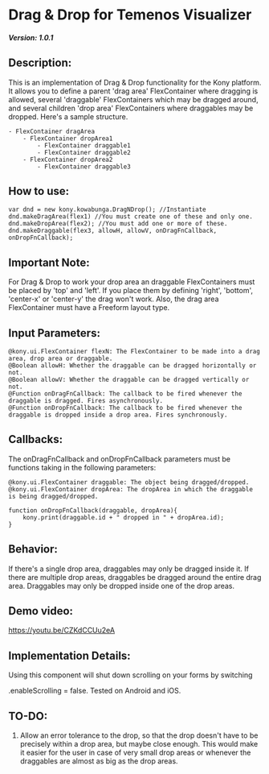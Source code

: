 # Drag & Drop for Temenos Visualizer

##### Version: 1.0.1

## Description:
This is an implementation of Drag & Drop functionality for the Kony platform. It allows you to define a parent 'drag area' FlexContainer where dragging is allowed,
several 'draggable' FlexContainers which may be dragged around, and several children 'drop area' FlexContainers where draggables may be dropped.
Here's a sample structure.

	- FlexContainer dragArea
		- FlexContainer dropArea1
			- FlexContainer draggable1
			- FlexContainer draggable2
		- FlexContainer dropArea2
			- FlexContainer draggable3

## How to use:

	var dnd = new kony.kowabunga.DragNDrop(); //Instantiate
	dnd.makeDragArea(flex1) //You must create one of these and only one.
	dnd.makeDropArea(flex2); //You must add one or more of these.
	dnd.makeDraggable(flex3, allowH, allowV, onDragFnCallback, onDropFnCallback);

## Important Note:
For Drag & Drop to work your drop area an draggable FlexContainers must be placed
by 'top' and 'left'. If you place them by defining 'right', 'bottom', 'center-x' or
'center-y' the drag won't work. Also, the drag area FlexContainer must have a Freeform 
layout type.

## Input Parameters:
		
	@kony.ui.FlexContainer flexN: The FlexContainer to be made into a drag area, drop area or draggable.
	@Boolean allowH: Whether the draggable can be dragged horizontally or not.
	@Boolean allowV: Whether the draggable can be dragged vertically or not.
	@Function onDragFnCallback: The callback to be fired whenever the draggable is dragged. Fires asynchronously. 
	@Function onDropFnCallback: The callback to be fired whenever the draggable is dropped inside a drop area. Fires synchronously.

## Callbacks:
The onDragFnCallback and onDropFnCallback parameters must be functions taking in the following parameters:

	@kony.ui.FlexContainer draggable: The object being dragged/dropped.
	@kony.ui.FlexContainer dropArea: The dropArea in which the draggable is being dragged/dropped.

	function onDropFnCallback(draggable, dropArea){
		kony.print(draggable.id + " dropped in " + dropArea.id);
	}

## Behavior:
If there's a single drop area, draggables may only be dragged inside it.
If there are multiple drop areas, draggables be dragged around the entire drag area.
Draggables may only be dropped inside one of the drop areas.

## Demo video:
https://youtu.be/CZKdCCUu2eA

## Implementation Details:
Using this component will shut down scrolling on your forms by switching <form>.enableScrolling = false.
Tested on Android and iOS.

## TO-DO:
1. Allow an error tolerance to the drop, so that the drop doesn't have to be
precisely within a drop area, but maybe close enough. This would make it easier for the user in
case of very small drop areas or whenever the draggables are almost as big as the drop areas.

